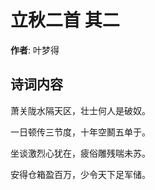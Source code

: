 # 立秋二首  其二

**作者**: 叶梦得

## 诗词内容

萧关陇水隔天区，壮士何人是破奴。

一日顿传三节度，十年空鬭五单于。

坐谈激烈心犹在，疲俗雕残喘未苏。

安得仓箱盈百万，少令天下足军储。

